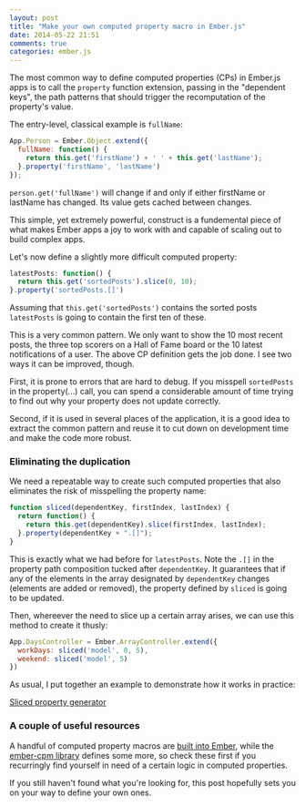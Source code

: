```yaml
---
layout: post
title: "Make your own computed property macro in Ember.js"
date: 2014-05-22 21:51
comments: true
categories: ember.js
---
```


The most common way to define computed properties (CPs) in Ember.js apps is to
call the `property` function extension, passing in the "dependent keys",
the path patterns that should trigger the recomputation of the property's value.

The entry-level, classical example is `fullName`:

```js
App.Person = Ember.Object.extend({
  fullName: function() {
    return this.get('firstName') + ' ' + this.get('lastName');
  }.property('firstName', 'lastName')
});
```

`person.get('fullName')` will change if and only if either firstName or lastName
has changed. Its value gets cached between changes.

This simple, yet extremely powerful, construct is a fundemental piece of what
makes Ember apps a joy to work with and capable of scaling out to build complex
apps.

Let's now define a slightly more difficult computed property:

```js
latestPosts: function() {
  return this.get('sortedPosts').slice(0, 10);
}.property('sortedPosts.[]')
```

Assuming that `this.get('sortedPosts')` contains the sorted posts `latestPosts`
is going to contain the first ten of these.

This is a very common pattern. We only want to show the 10 most recent posts,
the three top scorers on a Hall of Fame board or the 10 latest notifications of
a user. The above CP definition gets the job done. I see two ways it can be improved,
though.

First, it is prone to errors that are hard to debug. If you misspell
`sortedPosts` in the property(...) call, you can spend a considerable amount of
time trying to find out why your property does not update correctly.

Second, if it is used in several places of the application, it is a good idea
to extract the common pattern and reuse it to cut down on development time and
make the code more robust.

### Eliminating the duplication

We need a repeatable way to create such computed properties that also eliminates
the risk of misspelling the property name:

``` js
function sliced(dependentKey, firstIndex, lastIndex) {
  return function() {
    return this.get(dependentKey).slice(firstIndex, lastIndex);
  }.property(dependentKey + ".[]");
}
```

This is exactly what we had before for `latestPosts`. Note the `.[]` in the
property path composition tucked after `dependentKey`. It guarantees that if any
of the elements in the array designated by `dependentKey` changes (elements are
added or removed), the property defined by `sliced` is going to be updated.

Then, whereever the need to slice up a certain array arises, we can use this
method to create it thusly:

```js
App.DaysController = Ember.ArrayController.extend({
  workDays: sliced('model', 0, 5),
  weekend: sliced('model', 5)
})
```

As usual, I put together an example to demonstrate how it works in practice:

<a class="jsbin-embed" href="http://emberjs.jsbin.com/zemow/2/embed?js,output">Sliced property generator</a><script src="http://static.jsbin.com/js/embed.js"></script>

### A couple of useful resources

A handful of computed property macros are [built into Ember][1], while
the [ember-cpm library][2] defines some more, so check these first if you
recurringly find yourself in need of a certain logic in computed properties.

If you still haven't found what you're looking for, this post hopefully sets you
on your way to define your own ones.

[1]: https://github.com/emberjs/ember.js/blob/master/packages/ember-metal/lib/computed.js
[2]: https://github.com/jamesarosen/ember-cpm

